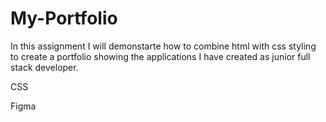 # My-Portfolio

In this assignment I will demonstarte how to combine html with css styling to create a portfolio showing the applications I have created as junior full stack developer.

CSS

Figma